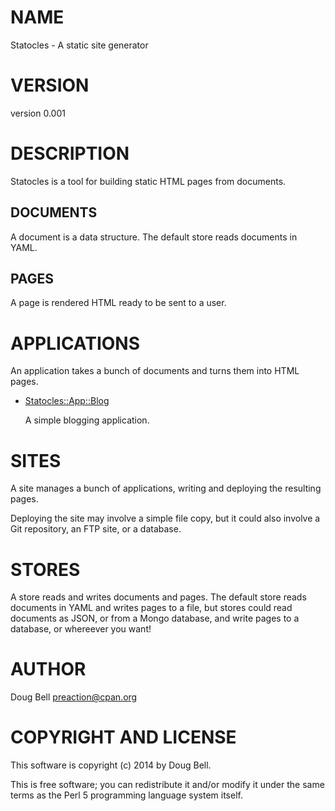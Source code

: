 # NAME

Statocles - A static site generator

# VERSION

version 0.001

# DESCRIPTION

Statocles is a tool for building static HTML pages from documents.

## DOCUMENTS

A document is a data structure. The default store reads documents in YAML.

## PAGES

A page is rendered HTML ready to be sent to a user.

# APPLICATIONS

An application takes a bunch of documents and turns them into HTML pages.

- [Statocles::App::Blog](http://search.cpan.org/perldoc?Statocles::App::Blog)

    A simple blogging application.

# SITES

A site manages a bunch of applications, writing and deploying the resulting
pages.

Deploying the site may involve a simple file copy, but it could also involve a
Git repository, an FTP site, or a database.

# STORES

A store reads and writes documents and pages. The default store reads documents
in YAML and writes pages to a file, but stores could read documents as JSON, or
from a Mongo database, and write pages to a database, or whereever you want!

# AUTHOR

Doug Bell <preaction@cpan.org>

# COPYRIGHT AND LICENSE

This software is copyright (c) 2014 by Doug Bell.

This is free software; you can redistribute it and/or modify it under
the same terms as the Perl 5 programming language system itself.
